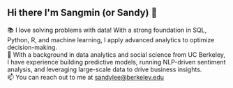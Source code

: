 ## Hi there I'm Sangmin (or Sandy) 👋 

📚 I love solving problems with data! With a strong foundation in SQL, Python, R, and machine learning, I apply advanced analytics to optimize decision-making. <br>
🌱 With a background in data analytics and social science from UC Berkeley, I have experience building predictive models, running NLP-driven sentiment analysis, and leveraging large-scale data to drive business insights. <br>
📫 You can reach out to me at sandylee@berkeley.edu 

